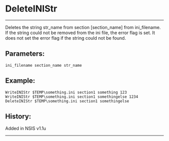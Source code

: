 # DeleteINIStr

---

Deletes the string str\_name from section [section\_name] from ini\_filename. If the string could not be removed from the ini file, the error flag is set. It does not set the error flag if the string could not be found.

## Parameters:

    ini_filename section_name str_name

## Example:

	WriteINIStr $TEMP\something.ini section1 something 123
	WriteINIStr $TEMP\something.ini section1 somethingelse 1234
	DeleteINIStr $TEMP\something.ini section1 somethingelse

## History:

Added in NSIS v1.1u

---
